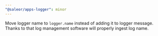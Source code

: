 ```yaml
---
"@saleor/apps-logger": minor
---
```


Move logger name to `logger.name` instead of adding it to logger message. Thanks to that log management software will properly ingest log name.
